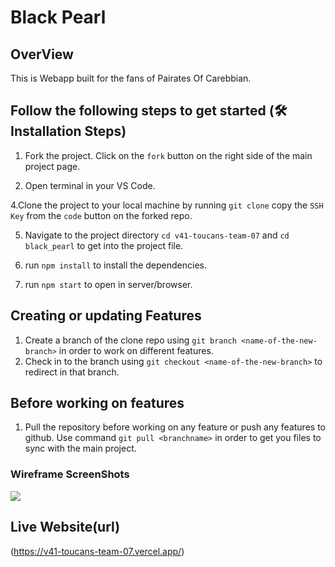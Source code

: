 # Black Pearl

## OverView

This is Webapp built for the fans of Pairates Of Carebbian.

## Follow the following steps to get started (🛠️ Installation Steps)

1. Fork the project.
   Click on the `fork` button on the right side of the main project page.
   
2. Open terminal in your VS Code.

4.Clone the project to your local machine by running `git clone` copy the `SSH Key` from the `code` button on the forked repo.
 
5. Navigate to the project directory `cd v41-toucans-team-07` and `cd black_pearl` to get into the project file.

6. run `npm install` to install the dependencies.

7. run `npm start` to open in server/browser.

## Creating or updating Features

1. Create a branch of the clone repo using `git branch <name-of-the-new-branch>` in order to work on different features.
2. Check in to the branch using `git checkout <name-of-the-new-branch>` to redirect in that branch.

## Before working on features

1.  Pull the repository before working on any feature or push any features to github. Use command `git pull <branchname>` in order to get you files to sync with the main project.

### Wireframe ScreenShots

![](./Pirate%20of%20the%20Carribean%20wireframe.png)

## Live Website(url)
(https://v41-toucans-team-07.vercel.app/)
